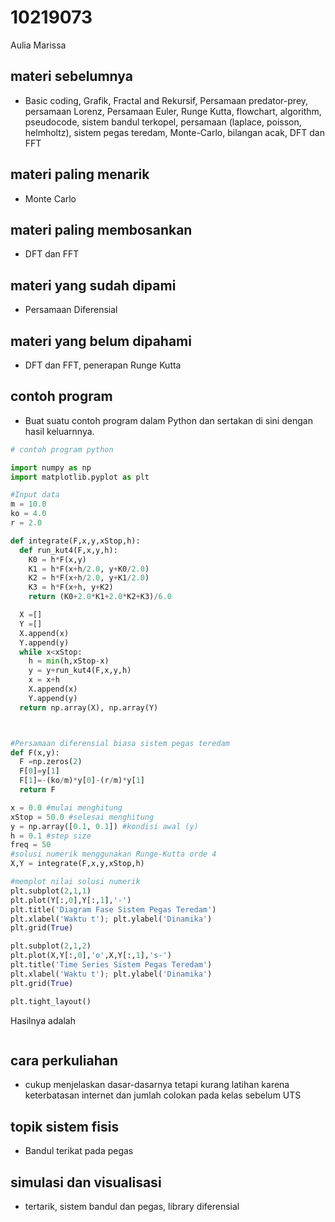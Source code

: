 # 10219073
Aulia Marissa


## materi sebelumnya
+ Basic coding, Grafik, Fractal and Rekursif, Persamaan predator-prey, persamaan Lorenz, Persamaan Euler, Runge Kutta, flowchart, algorithm, pseudocode, sistem bandul terkopel, persamaan (laplace, poisson, helmholtz), sistem pegas teredam, Monte-Carlo, bilangan acak, DFT dan FFT

## materi paling menarik
+ Monte Carlo


## materi paling membosankan
+ DFT dan FFT

## materi yang sudah dipami
+ Persamaan Diferensial


## materi yang belum dipahami
+ DFT dan FFT, penerapan Runge Kutta

## contoh program
+ Buat suatu contoh program dalam Python dan sertakan di sini dengan hasil keluarnnya.

```python
# contoh program python

import numpy as np
import matplotlib.pyplot as plt

#Input data
m = 10.0
ko = 4.0
r = 2.0

def integrate(F,x,y,xStop,h):
  def run_kut4(F,x,y,h):
    K0 = h*F(x,y)
    K1 = h*F(x+h/2.0, y+K0/2.0)
    K2 = h*F(x+h/2.0, y+K1/2.0)
    K3 = h*F(x+h, y+K2)
    return (K0+2.0*K1+2.0*K2+K3)/6.0

  X =[]
  Y =[]
  X.append(x)
  Y.append(y)
  while x<xStop:
    h = min(h,xStop-x)
    y = y+run_kut4(F,x,y,h)
    x = x+h
    X.append(x)
    Y.append(y)
  return np.array(X), np.array(Y)



#Persamaan diferensial biasa sistem pegas teredam
def F(x,y):
  F =np.zeros(2)
  F[0]=y[1]
  F[1]=-(ko/m)*y[0]-(r/m)*y[1]
  return F

x = 0.0 #mulai menghitung
xStop = 50.0 #selesai menghitung
y = np.array([0.1, 0.1]) #kondisi awal (y)
h = 0.1 #step size
freq = 50
#solusi numerik menggunakan Runge-Kutta orde 4
X,Y = integrate(F,x,y,xStop,h)

#memplot nilai solusi numerik
plt.subplot(2,1,1)
plt.plot(Y[:,0],Y[:,1],'-')
plt.title('Diagram Fase Sistem Pegas Teredam')
plt.xlabel('Waktu t'); plt.ylabel('Dinamika')
plt.grid(True)

plt.subplot(2,1,2)
plt.plot(X,Y[:,0],'o',X,Y[:,1],'s-')
plt.title('Time Series Sistem Pegas Teredam')
plt.xlabel('Waktu t'); plt.ylabel('Dinamika')
plt.grid(True)

plt.tight_layout()

```


Hasilnya adalah


```

```


## cara perkuliahan
+ cukup menjelaskan dasar-dasarnya tetapi kurang latihan karena keterbatasan internet dan jumlah colokan pada kelas sebelum UTS


## topik sistem fisis
+ Bandul terikat pada pegas


## simulasi dan visualisasi
+ tertarik, sistem bandul dan pegas, library diferensial
